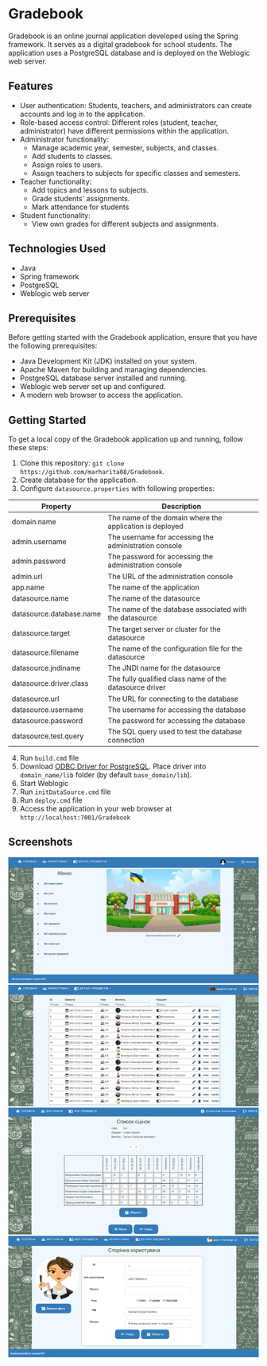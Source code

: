 # Gradebook

Gradebook is an online journal application developed using the Spring framework. It serves as a digital gradebook for school students. The application uses a PostgreSQL database and is deployed on the Weblogic web server.

## Features

  - User authentication: Students, teachers, and administrators can create accounts and log in to the application.
  - Role-based access control: Different roles (student, teacher, administrator) have different permissions within the application.
  - Administrator functionality:
      - Manage academic year, semester, subjects, and classes.
      - Add students to classes.
      - Assign roles to users.
      - Assign teachers to subjects for specific classes and semesters.
  - Teacher functionality:
      - Add topics and lessons to subjects.
      - Grade students' assignments.
      - Mark attendance for students
  - Student functionality:
      - View own grades for different subjects and assignments.

## Technologies Used

  - Java
  - Spring framework
  - PostgreSQL
  - Weblogic web server

## Prerequisites

Before getting started with the Gradebook application, ensure that you have the following prerequisites:

  - Java Development Kit (JDK) installed on your system.
  - Apache Maven for building and managing dependencies.
  - PostgreSQL database server installed and running.
  - Weblogic web server set up and configured.
  - A modern web browser to access the application. 

## Getting Started

To get a local copy of the Gradebook application up and running, follow these steps:

 1. Clone this repository: `git clone https://github.com/marharita08/Gradebook`.
 2. Create database for the application.
 3. Configure `datasource.properties` with following properties:

   | Property                 | Description                                               |
   |--------------------------|-----------------------------------------------------------|
   | domain.name              | The name of the domain where the application is deployed  |
   | admin.username           | The username for accessing the administration console     |
   | admin.password           | The password for accessing the administration console     |
   | admin.url                | The URL of the administration console                     |
   | app.name                 | The name of the application                               |
   | datasource.name          | The name of the datasource                                |
   | datasource.database.name | The name of the database associated with the datasource   |
   | datasource.target        | The target server or cluster for the datasource           |
   | datasource.filename      | The name of the configuration file for the datasource     |
   | datasource.jndiname      | The JNDI name for the datasource                          |
   | datasource.driver.class  | The fully qualified class name of the datasource driver   |
   | datasource.url           | The URL for connecting to the database                    |
   | datasource.username      | The username for accessing the database                   |
   | datasource.password      | The password for accessing the database                   |
   | datasource.test.query    | The SQL query used to test the database connection        | 

  4. Run `build.cmd` file
5. Download [ODBC Driver for PostgreSQL](https://jdbc.postgresql.org/download/). Place driver into `domain_name/lib` folder (by default `base_domain/lib`).
6. Start Weblogic
7. Run `initDataSource.cmd` file
8. Run `deploy.cmd` file
9. Access the application in your web browser at `http://localhost:7001/Gradebook`

## Screenshots

![Screenshot 1](screenshots/Screenshot_1.png)
![Screenshot 2](screenshots/Screenshot_2.png)
![Screenshot 3](screenshots/Screenshot_3.png)
![Screenshot 4](screenshots/Screenshot_4.png)